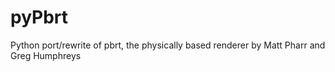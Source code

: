 pyPbrt
======

Python port/rewrite of pbrt, the physically based renderer by Matt Pharr and Greg Humphreys
